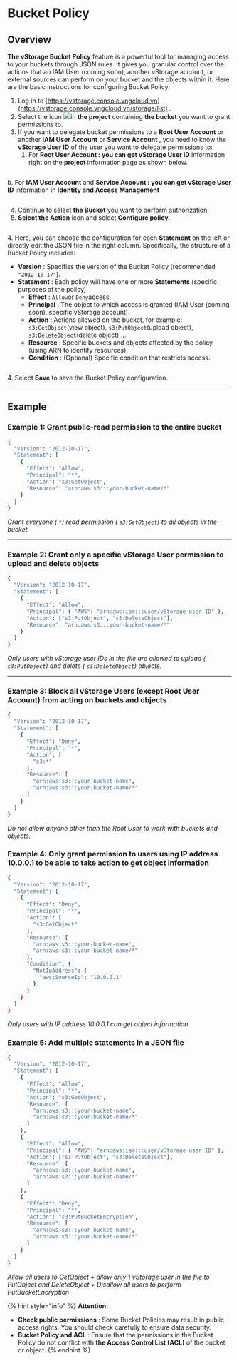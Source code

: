 # Bucket Policy

## Overview <a href="#tong-quan" id="tong-quan"></a>

**The vStorage Bucket Policy** feature is a powerful tool for managing access to your buckets through JSON rules. It gives you granular control over the actions that an IAM User (coming soon), another vStorage account, or external sources can perform on your bucket and the objects within it. Here are the basic instructions for configuring Bucket Policy:

1. Log in to [https://vstorage.console.vngcloud.vn](https://vstorage.console.vngcloud.vn/storage/list) .
2. Select the icon ![](https://docs.vngcloud.vn/~gitbook/image?url=https%3A%2F%2F3672463924-files.gitbook.io%2F%7E%2Ffiles%2Fv0%2Fb%2Fgitbook-x-prod.appspot.com%2Fo%2Fspaces%252FB0NrrrdJdpYOYzRkbWp5%252Fuploads%252F2Ye0SwJ9LL3dubdbJhKn%252Fimage.png%3Falt%3Dmedia%26token%3Dcee711e0-ec36-4c9d-ab5f-c8537e348626\&width=33\&dpr=4\&quality=100\&sign=d8575ee1\&sv=2)in **the project** containing **the bucket** you want to grant permissions to.
3. If you want to delegate bucket permissions to a **Root User Account** or another **IAM User Account** or **Service Account** , you need to know the **vStorage User ID** of the user you want to delegate permissions to:
   1. For **Root User Account : you can get vStorage User ID** information right on the **project** information page as shown below.

<figure><img src="../../../../../../.gitbook/assets/image (423).png" alt=""><figcaption></figcaption></figure>

b. For **IAM User Account** and **Service Account : you can get vStorage User ID** information in **Identity and Access Management**

<figure><img src="../../../../../../.gitbook/assets/image (424).png" alt=""><figcaption></figcaption></figure>

4. Continue to select **the Bucket** you want to perform authorization.
5. **Select the Action** icon and select **Configure policy.**

<figure><img src="../../../../../../.gitbook/assets/image (41) (1).png" alt=""><figcaption></figcaption></figure>

4\. Here, you can choose the configuration for each **Statement** on the left or directly edit the JSON file in the right column. Specifically, the structure of a Bucket Policy includes:

* **Version** : Specifies the version of the Bucket Policy (recommended `"2012-10-17"`).
* **Statement** : Each policy will have one or more **Statements** (specific purposes of the policy).
  * **Effect** : `Allow`or `Deny`access.
  * **Principal** : The object to which access is granted (IAM User (coming soon), specific vStorage account).
  * **Action** : Actions allowed on the bucket, for example: `s3:GetObject`(view object), `s3:PutObject`(upload object), `s3:DeleteObject`(delete object),…
  * **Resource** : Specific buckets and objects affected by the policy (using ARN to identify resources).
  * **Condition** : (Optional) Specific condition that restricts access.

<figure><img src="../../../../../../.gitbook/assets/image (42) (1).png" alt=""><figcaption></figcaption></figure>

4\. Select **Save** to save the Bucket Policy configuration.

***

## Example <a href="#vi-du-minh-hoa" id="vi-du-minh-hoa"></a>

### **Example 1: Grant public-read permission to the entire bucket** <a href="#vi-du-1-cap-quyen-public-read-chi-doc-cho-toan-bo-bucket" id="vi-du-1-cap-quyen-public-read-chi-doc-cho-toan-bo-bucket"></a>

```bash
{
  "Version": "2012-10-17",
  "Statement": [
    {
      "Effect": "Allow",
      "Principal": "*",
      "Action": "s3:GetObject",
      "Resource": "arn:aws:s3:::your-bucket-name/*"
    }
  ]
}
```

_Grant everyone ( `*`) read permission ( `s3:GetObject`) to all objects in the bucket._

***

### **Example 2: Grant only a specific vStorage User permission to upload and delete objects** <a href="#vi-du-2-chi-cap-quyen-cho-mot-vstorage-user-cu-the-tai-len-va-xoa-object" id="vi-du-2-chi-cap-quyen-cho-mot-vstorage-user-cu-the-tai-len-va-xoa-object"></a>

```bash
{
  "Version": "2012-10-17",
  "Statement": [
    {
      "Effect": "Allow",
      "Principal": { "AWS": "arn:aws:iam:::user/vStorage user ID" },
      "Action": ["s3:PutObject", "s3:DeleteObject"],
      "Resource": "arn:aws:s3:::your-bucket-name/*"
    }
  ]
}
```

_Only users with vStorage user IDs in the file are allowed to upload ( `s3:PutObject`) and delete ( `s3:DeleteObject`) objects._

***

### **Example 3: Block all vStorage Users (except Root User Account) from acting on buckets and objects** <a href="#vi-du-3-chan-tat-ca-vstorage-user-tru-root-user-account-action-vao-bucket-va-object" id="vi-du-3-chan-tat-ca-vstorage-user-tru-root-user-account-action-vao-bucket-va-object"></a>

```bash
{
  "Version": "2012-10-17",
  "Statement": [
    {
      "Effect": "Deny",
      "Principal": "*",
      "Action": [
        "s3:*"
      ],
      "Resource": [
        "arn:aws:s3:::your-bucket-name",
        "arn:aws:s3:::your-bucket-name/*"
      ]
    }
  ]
}
```

_Do not allow anyone other than the Root User to work with buckets and objects._

### **Example 4: Only grant permission to users using IP address 10.0.0.1 to be able to take action to get object information** <a href="#vi-du-4-chi-cap-quyen-cho-nguoi-dung-su-dung-dia-chi-ip-10.0.0.1-moi-co-the-action-lay-thong-tin-obj" id="vi-du-4-chi-cap-quyen-cho-nguoi-dung-su-dung-dia-chi-ip-10.0.0.1-moi-co-the-action-lay-thong-tin-obj"></a>

```bash
{
  "Version": "2012-10-17",
  "Statement": [
    {
      "Effect": "Deny",
      "Principal": "*",
      "Action": [
        "s3:GetObject"
      ],
      "Resource": [
        "arn:aws:s3:::your-bucket-name",
        "arn:aws:s3:::your-bucket-name/*"
      ],
      "Condition": {
        "NotIpAddress": {
          "aws:SourceIp": "10.0.0.1"
        }
      }
    }
  ]
}
```

_Only users with IP address 10.0.0.1 can get object information_

### **Example 5: Add multiple statements in a JSON file** <a href="#vi-du-5-them-nhieu-statement-trong-mot-file-json" id="vi-du-5-them-nhieu-statement-trong-mot-file-json"></a>

```bash
{
  "Version": "2012-10-17",
  "Statement": [
    {
      "Effect": "Allow",
      "Principal": "*",
      "Action": "s3:GetObject",
      "Resource": [
        "arn:aws:s3:::your-bucket-name",
        "arn:aws:s3:::your-bucket-name/*"
      ]
    },
    {
      "Effect": "Allow",
      "Principal": { "AWS": "arn:aws:iam:::user/vStorage user ID" },
      "Action": ["s3:PutObject", "s3:DeleteObject"],
      "Resource": [
        "arn:aws:s3:::your-bucket-name",
        "arn:aws:s3:::your-bucket-name/*"
      ]
    },
    {
      "Effect": "Deny",
      "Principal": "*",
      "Action": "s3:PutBucketEncryption",
      "Resource": [
        "arn:aws:s3:::your-bucket-name",
        "arn:aws:s3:::your-bucket-name/*"
      ]
    }
  ]
}
```

_Allow all users to GetObject + allow only 1 vStorage user in the file to PutObject and DeleteObject + Disallow all users to perform PutBucketEncryption_

{% hint style="info" %}
**Attention:**

* **Check public permissions** : Some Bucket Policies may result in public access rights. You should check carefully to ensure data security.
* **Bucket Policy and ACL** : Ensure that the permissions in the Bucket Policy do not conflict with **the Access Control List (ACL)** of the bucket or object.
{% endhint %}
